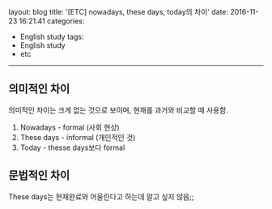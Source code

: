 layout: blog
title: '[ETC] nowadays, these days, today의 차이'
date: 2016-11-23 16:21:41
categories: 
- English study
tags:
- English study
- etc
---


## 의미적인 차이

의미적인 차이는 크게 없는 것으로 보이며, 현재를 과거와 비교할 때 사용함.

1. Nowadays - formal (사회 현상)
1. These days - informal (개인적인 것)
1. Today - thesse days보다 formal


## 문법적인 차이
 
These days는 현재완료와 어울린다고 하는데 알고 싶지 않음;;
 
